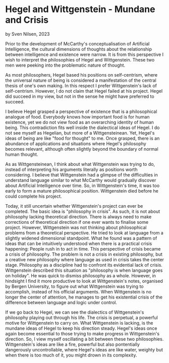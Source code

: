 # Hegel and Wittgenstein - Mundane and Crisis
by Sven Nilsen, 2023

Prior to the development of McCarthy's conceptualisation of Artificial Intelligence,
the cultural dimensions of thoughts about the relationship between intelligence and existence were narrow.
It is from this perspective I wish to interpret the philosophies of Hegel and Wittgenstein.
These two men were peeking into the problematic nature of thought.

As most philosophers, Hegel based his positions on self-centrism,
where the universal nature of being is considered a manifestation of the central thesis of one's own making.
In this respect I prefer Wittgenstein's lack of self-centrism.
However, I do not claim that Hegel failed at his project.
Hegel did succeed in my view, but not in the sense he might have preferred to succeed.

I believe Hegel grasped a perspective of existence that is a philosophical analogue of food.
Everybody knows how important food is for human existence,
yet we do not view food as an overarching identity of human being.
This contradiction fits well inside the dialectical ideas of Hegel.
I do not see myself as Hegelian, but more of a Wittgensteinean.
Yet, Hegel's ideas of being are like "food for thought" to me.
Once grasped, there is an abundance of applications and situations where Hegel's philosophy becomes relevant,
although often slightly beyond the boundary of normal human thought.

As as Wittgensteinean, I think about what Wittgenstein was trying to do,
instead of interpreting his arguments literally as positions worth considering.
I believe that Wittgenstein had a glimpse of the difficulties in understand language
similar to what McCarthy would gradually discover about Artificial Intelligence over time.
So, in Wittgenstein's time, it was too early to form a mature philosophical position.
Wittgenstein died before he could complete his project.

Today, it still uncertain whether Wittgenstein's project can ever be completed.
The basic idea is "philosophy in crisis".
As such, it is not about philosophy lacking theoretical direction.
There is always need to make corrections of theoretical direction if one ever wants to finalise some project.
However, Wittgenstein was not thinking about philosophical problems from a theoretical perspective.
He tried to look at language from a slightly widened dimensional standpoint.
What he found was a pattern of ideas that can be intuitively understood when there is a practical crisis happening:
People rush in to act in time.
This perspective of crisis became a crisis of philosophy.
The problem is not a crisis in existing philosophy, but a creative new philosophy
where language as used in crisis takes the center stage.
Philosophy as a discipline had to confront its evidential lack of crisis.
Wittgenstein described this situation as "philosophy is when language goes on holiday".
He was quick to dismiss philosophy as a whole.
However, in hindsight I find it more productive to look at Wittgenstein's notes,
organised by Bergen University, to figure out what Wittgenstein was trying to accomplish,
instead of his official arguments.
When Wittgenstein is no longer the center of attention,
he manages to get his existential crisis of the difference between language and logic under control.

If we go back to Hegel, we can see the dialectics of Wittgenstein's philosophy playing out through his life.
The crisis is perpetual, a powerful motive for Wittgenstein to carry on.
What Wittgenstein is lacking, is the mundane ideas of Hegel to keep his direction steady.
Hegel's ideas once again become essential to those trying to make progress in Wittgenstein's direction.
So, I view myself oscillating a bit between these two philosophies.
Wittgenstein's ideas are like a fire, powerful but also pontentially dangerously uncontrollable,
where Hegel's ideas are like water, weighty but when there is too much of it,
you might drown in its complexity.


